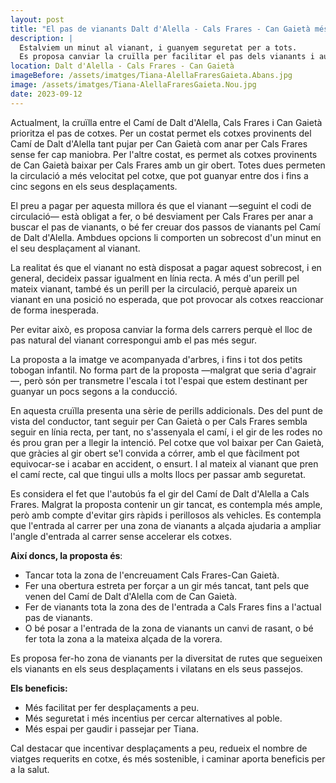 ```yaml
---
layout: post
title: "El pas de vianants Dalt d'Alella - Cals Frares - Can Gaietà més segur, més ràpid"
description: |
  Estalviem un minut al vianant, i guanyem seguretat per a tots.
  Es proposa canviar la cruïlla per facilitar el pas dels vianants i augmentar la seguretat dels desplaçaments.
location: Dalt d'Alella - Cals Frares - Can Gaietà
imageBefore: /assets/imatges/Tiana-AlellaFraresGaieta.Abans.jpg
image: /assets/imatges/Tiana-AlellaFraresGaieta.Nou.jpg
date: 2023-09-12
---
```


Actualment, la cruïlla entre el Camí de Dalt d'Alella, Cals Frares i Can Gaietà prioritza el pas de cotxes. Per un costat permet els cotxes provinents del Camí de Dalt d'Alella tant pujar per Can Gaietà com anar per Cals Frares sense fer cap maniobra. Per l'altre costat, es permet als cotxes provinents de Can Gaietà baixar per Cals Frares amb un gir obert. Totes dues permeten la circulació a més velocitat pel cotxe, que pot guanyar entre dos i fins a cinc segons en els seus desplaçaments.

El preu a pagar per aquesta millora és que el vianant —seguint el codi de circulació— està obligat a fer, o bé desviament per Cals Frares per anar a buscar el pas de vianants, o bé fer creuar dos passos de vianants pel Camí de Dalt d'Alella. Ambdues opcions li comporten un sobrecost d'un minut en el seu desplaçament al vianant.

La realitat és que el vianant no està disposat a pagar aquest sobrecost, i en general, decideix passar igualment en línia recta. A més d'un perill pel mateix vianant, també és un perill per la circulació, perquè apareix un vianant en una posició no esperada, que pot provocar als cotxes reaccionar de forma inesperada.

Per evitar això, es proposa canviar la forma dels carrers perquè el lloc de pas natural del vianant correspongui amb el pas més segur.

La proposta a la imatge ve acompanyada d'arbres, i fins i tot dos petits tobogan infantil. No forma part de la proposta —malgrat que seria d'agrair—, però són per transmetre l'escala i tot l'espai que estem destinant per guanyar un pocs segons a la conducció.

En aquesta cruïlla presenta una sèrie de perills addicionals. Des del punt de vista del conductor, tant seguir per Can Gaietà o per Cals Frares sembla seguir en línia recta, per tant, no s'assenyala el camí, i el gir de les rodes no és prou gran per a llegir la intenció. Pel cotxe que vol baixar per Can Gaietà, que gràcies al gir obert se'l convida a córrer, amb el que fàcilment pot equivocar-se i acabar en accident, o ensurt. I al mateix al vianant que pren el camí recte, cal que tingui ulls a molts llocs per passar amb seguretat.

Es considera el fet que l'autobús fa el gir del Camí de Dalt d'Alella a Cals Frares. Malgrat la proposta contenir un gir tancat, es contempla més ample, però amb compte d'evitar girs ràpids i perillosos als vehicles. Es contempla que l'entrada al carrer per una zona de vianants a alçada ajudaria a ampliar l'angle d'entrada al carrer sense accelerar els cotxes.

**Així doncs, la proposta és**:

- Tancar tota la zona de l'encreuament Cals Frares-Can Gaietà.
- Fer una obertura estreta per forçar a un gir més tancat, tant pels que venen del Camí de Dalt d'Alella com de Can Gaietà.
- Fer de vianants tota la zona des de l'entrada a Cals Frares fins a l'actual pas de vianants.
- O bé posar a l'entrada de la zona de vianants un canvi de rasant, o bé fer tota la zona a la mateixa alçada de la vorera.

Es proposa fer-ho zona de vianants per la diversitat de rutes que segueixen els vianants en els seus desplaçaments i vilatans en els seus passejos.

**Els beneficis:**

- Més facilitat per fer desplaçaments a peu.
- Més seguretat i més incentius per cercar alternatives al poble.
- Més espai per gaudir i passejar per Tiana.

Cal destacar que incentivar desplaçaments a peu, redueix el nombre de viatges requerits en cotxe, és més sostenible, i caminar aporta beneficis per a la salut.
